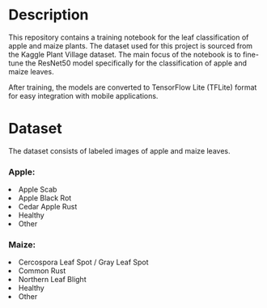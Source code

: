 <h1>Description</h1>
<p> This repository contains a training notebook for the leaf classification of apple and maize plants. The dataset used for this project is sourced from the Kaggle Plant Village dataset. The main focus of the notebook is to fine-tune the ResNet50 model specifically for the classification of apple and maize leaves.

After training, the models are converted to TensorFlow Lite (TFLite) format for easy integration with mobile applications.</p>

<h1>Dataset</h1>
The dataset consists of labeled images of apple and maize leaves.
 
<h3>Apple:</h3>
<li>Apple Scab</li>
<li>Apple Black Rot</li>
<li>Cedar Apple Rust</li>
<li>Healthy</li>
<li>Other</li>

<h3>Maize:</h3>
<li>Cercospora Leaf Spot / Gray Leaf Spot</li>
<li>Common Rust</li>
<li>Northern Leaf Blight</li>
<li>Healthy</li>
<li>Other</li>
